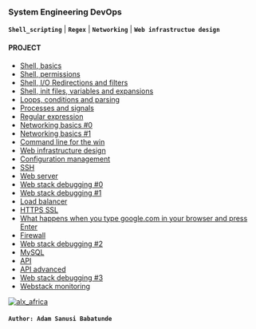 ### System Engineering DevOps

**`Shell_scripting`** | **`Regex`** | **`Networking`** | **`Web infrastructue design`**

#### PROJECT
- [Shell, basics](https://github.com/iAdamo/alx-system_engineering-devops/tree/main/0x00-shell_basics)
- [Shell, permissions](https://github.com/iAdamo/alx-system_engineering-devops/tree/main/0x01-shell_permissions)
- [Shell, I/O Redirections and filters](https://github.com/iAdamo/alx-system_engineering-devops/tree/main/0x02-shell_redirections)
- [Shell, init files, variables and expansions](https://github.com/iAdamo/alx-system_engineering-devops/tree/main/0x03-shell_variables_expansions)
- [Loops, conditions and parsing](https://github.com/iAdamo/alx-system_engineering-devops/tree/main/0x04-loops_conditions_and_parsing)
- [Processes and signals](https://github.com/iAdamo/alx-system_engineering-devops/tree/main/0x05-processes_and_signals)
- [Regular expression](https://github.com/iAdamo/alx-system_engineering-devops/tree/main/0x06-regular_expressions)
- [Networking basics #0](https://github.com/iAdamo/alx-system_engineering-devops/tree/main/0x07-networking_basics)
- [Networking basics #1](https://github.com/iAdamo/alx-system_engineering-devops/tree/main/0x08-networking_basics_2)
- [Command line for the win](https://github.com/iAdamo/alx-system_engineering-devops/tree/main/command_line_for_the_win)
- [Web infrastructure design](https://github.com/iAdamo/alx-system_engineering-devops/tree/main/0x09-web_infrastructure_design)
- [Configuration management](https://github.com/iAdamo/alx-system_engineering-devops/tree/main/0x0A-configuration_management)
- [SSH](https://github.com/iAdamo/alx-system_engineering-devops/tree/main/0x0B-ssh)
- [Web server](https://github.com/iAdamo/alx-system_engineering-devops/tree/main/0x0C-web_server)
- [Web stack debugging #0](https://github.com/iAdamo/alx-system_engineering-devops/tree/main/0x0D-web_stack_debugging_0)
- [Web stack debugging #1](https://github.com/iAdamo/alx-system_engineering-devops/tree/main/0x0E-web_stack_debugging_1)
- [Load balancer](https://github.com/iAdamo/alx-system_engineering-devops/tree/main/0x0F-load_balancer)
- [HTTPS SSL](https://github.com/iAdamo/alx-system_engineering-devops/tree/main/0x10-https_ssl)
- [What happens when you type google.com in your browser and press Enter](https://github.com/iAdamo/alx-system_engineering-devops/tree/main/0x11-what_happens_when_your_type_google_com_in_your_browser_and_press_enter)
- [Firewall](https://github.com/iAdamo/alx-system_engineering-devops/tree/main/0x13-firewall)
- [Web stack debugging #2](https://github.com/iAdamo/alx-system_engineering-devops/tree/main/0x12-web_stack_debugging_2)
- [MySQL](https://github.com/iAdamo/alx-system_engineering-devops/tree/main/0x14-mysql)
- [API](https://github.com/iAdamo/alx-system_engineering-devops/tree/main/0x15-api)
- [API advanced](https://github.com/iAdamo/alx-system_engineering-devops/tree/main/0x16-api_advanced)
- [Web stack debugging #3](https://github.com/iAdamo/alx-system_engineering-devops/tree/main/0x17-web_stack_debugging_3)
- [Webstack monitoring](https://github.com/iAdamo/alx-system_engineering-devops/tree/main/0x18-webstack_monitoring)

<a href=#>
    <img src="https://images.squarespace-cdn.com/content/v1/5f064fad5065bf4b98603cbe/1470eb72-6bc8-44da-944d-cd43a2c9d162/ALX+PNG.png" alt="alx_africa">
</a>

#### **`Author: Adam Sanusi Babatunde`**
